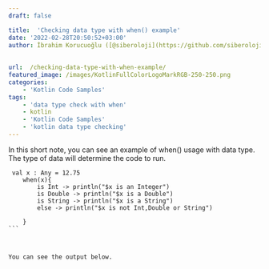 ```yaml
---
draft: false

title:  'Checking data type with when() example'
date: '2022-02-28T20:50:52+03:00'
author: İbrahim Korucuoğlu ([@siberoloji](https://github.com/siberoloji))
 
 
url:  /checking-data-type-with-when-example/
featured_image: /images/KotlinFullColorLogoMarkRGB-250-250.png
categories:
    - 'Kotlin Code Samples'
tags:
    - 'data type check with when'
    - kotlin
    - 'Kotlin Code Samples'
    - 'kotlin data type checking'
---
```



In this short note, you can see an example of when() usage with data type. The type of data will determine the code to run.


<!-- wp:more -->
<!--more-->
<!-- /wp:more -->

<!-- wp:code -->
<pre title="when condition is the type of data" class="wp-block-code"><code lang="kotlin" class="language-kotlin"> val x : Any = 12.75
    when(x){
        is Int -&gt; println("$x is an Integer")
        is Double -&gt; println("$x is a Double")
        is String -&gt; println("$x is a String")
        else -&gt; println("$x is not Int,Double or String")

    }
```



You can see the output below.


<!-- wp:image {"id":157,"sizeSlug":"large","linkDestination":"none"} -->
<figure class="wp-block-image size-large"><img src="https://www.siberoloji.com/wp-content/uploads/2022/02/when_datatype_check_kotlin.png-1024x593.webp" alt="" class="wp-image-157" /></figure>
<!-- /wp:image -->